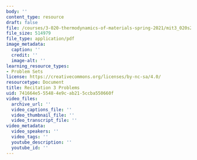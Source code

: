 ```yaml
---
body: ''
content_type: resource
draft: false
file: /courses/3-020-thermodynamics-of-materials-spring-2021/mit3_020s21_recitation3_problems.pdf
file_size: 514979
file_type: application/pdf
image_metadata:
  caption: ''
  credit: ''
  image-alt: ''
learning_resource_types:
- Problem Sets
license: https://creativecommons.org/licenses/by-nc-sa/4.0/
resourcetype: Document
title: Recitation 3 Problems
uid: 741664e5-5548-4e9c-ab21-5ccba550660f
video_files:
  archive_url: ''
  video_captions_file: ''
  video_thumbnail_file: ''
  video_transcript_file: ''
video_metadata:
  video_speakers: ''
  video_tags: ''
  youtube_description: ''
  youtube_id: ''
---
```

